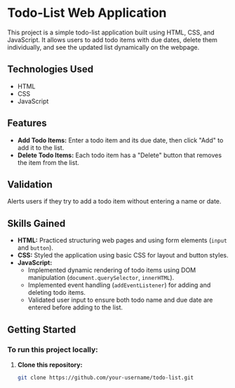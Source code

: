 # Todo-List Web Application

This project is a simple todo-list application built using HTML, CSS, and JavaScript. It allows users to add todo items with due dates, delete them individually, and see the updated list dynamically on the webpage.

## Technologies Used

- HTML
- CSS
- JavaScript

## Features

- **Add Todo Items:** Enter a todo item and its due date, then click "Add" to add it to the list.
- **Delete Todo Items:** Each todo item has a "Delete" button that removes the item from the list.

## Validation

Alerts users if they try to add a todo item without entering a name or date.

## Skills Gained

- **HTML:** Practiced structuring web pages and using form elements (`input` and `button`).
- **CSS:** Styled the application using basic CSS for layout and button styles.
- **JavaScript:**
  - Implemented dynamic rendering of todo items using DOM manipulation (`document.querySelector`, `innerHTML`).
  - Implemented event handling (`addEventListener`) for adding and deleting todo items.
  - Validated user input to ensure both todo name and due date are entered before adding to the list.

## Getting Started

### To run this project locally:

1. **Clone this repository:**

   ```bash
   git clone https://github.com/your-username/todo-list.git
